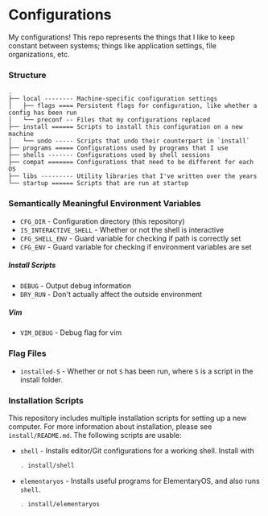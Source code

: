 # Configurations
My configurations! This repo represents the things that I like to keep constant between systems; things like
application settings, file organizations, etc.

### Structure

```
.
├── local -------- Machine-specific configuration settings
│   ├── flags ==== Persistent flags for configuration, like whether a config has been run
│   └── preconf -- Files that my configurations replaced
├── install ====== Scripts to install this configuration on a new machine
│   └── undo ----- Scripts that undo their counterpart in `install`
├── programs ===== Configurations used by programs that I use
├── shells ------- Configurations used by shell sessions
├── compat ======= Configurations that need to be different for each OS
├── libs --------- Utility libraries that I've written over the years
└── startup ====== Scripts that are run at startup
```

### Semantically Meaningful Environment Variables

- `CFG_DIR` - Configuration directory (this repository)
- `IS_INTERACTIVE_SHELL` - Whether or not the shell is interactive
- `CFG_SHELL_ENV` - Guard variable for checking if path is correctly set
- `CFG_ENV` - Guard variable for checking if environment variables are set

##### Install Scripts
- `DEBUG` - Output debug information
- `DRY_RUN` - Don't actually affect the outside environment

##### Vim
- `VIM_DEBUG` - Debug flag for vim

### Flag Files

- `installed-S` - Whether or not `S` has been run, where `S` is a script in the
  install folder.

### Installation Scripts
This repository includes multiple installation scripts for setting up a new computer.
For more information about installation, please see `install/README.md`. The
following scripts are usable:

- `shell` - Installs editor/Git configurations for a working shell. Install with

  ```sh
  . install/shell
  ```

- `elementaryos` - Installs useful programs for ElementaryOS, and also runs `shell`.

  ```sh
  . install/elementaryos
  ```

